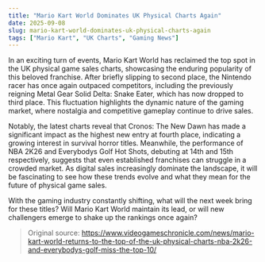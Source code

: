 ```yaml
---
title: "Mario Kart World Dominates UK Physical Charts Again"
date: 2025-09-08
slug: mario-kart-world-dominates-uk-physical-charts-again
tags: ["Mario Kart", "UK Charts", "Gaming News"]
---
```


In an exciting turn of events, Mario Kart World has reclaimed the top spot in the UK physical game sales charts, showcasing the enduring popularity of this beloved franchise. After briefly slipping to second place, the Nintendo racer has once again outpaced competitors, including the previously reigning Metal Gear Solid Delta: Snake Eater, which has now dropped to third place. This fluctuation highlights the dynamic nature of the gaming market, where nostalgia and competitive gameplay continue to drive sales.

Notably, the latest charts reveal that Cronos: The New Dawn has made a significant impact as the highest new entry at fourth place, indicating a growing interest in survival horror titles. Meanwhile, the performance of NBA 2K26 and Everybodys Golf Hot Shots, debuting at 14th and 15th respectively, suggests that even established franchises can struggle in a crowded market. As digital sales increasingly dominate the landscape, it will be fascinating to see how these trends evolve and what they mean for the future of physical game sales.

With the gaming industry constantly shifting, what will the next week bring for these titles? Will Mario Kart World maintain its lead, or will new challengers emerge to shake up the rankings once again?
> Original source: https://www.videogameschronicle.com/news/mario-kart-world-returns-to-the-top-of-the-uk-physical-charts-nba-2k26-and-everybodys-golf-miss-the-top-10/